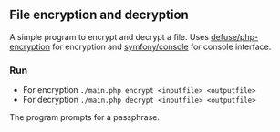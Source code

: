 ## File encryption and decryption


A simple program to encrypt and decrypt a file. Uses [defuse/php-encryption](https://github.com/defuse/php-encryption) for encryption and [symfony/console](https://github.com/symfony/console) for console interface.

### Run

- For encryption `./main.php encrypt <inputfile> <outputfile>`
- For decryption `./main.php decrypt <inputfile> <outputfile>`

The program prompts for a passphrase.

